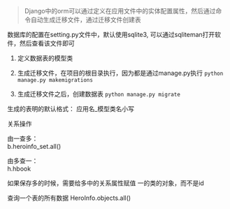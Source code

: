 > Django中的orm可以通过定义在应用文件中的实体配置属性，然后通过命令自动生成迁移文件，通过迁移文件创建表

数据库的配置在setting.py文件中，默认使用sqlite3, 可以通过sqliteman打开软件，然后查看该文件即可

1. 定义数据表的模型类 

2. 生成迁移文件，在项目的根目录执行，因为都是通过manage.py执行
`python manage.py makemigrations`

3. 生成迁移文件之后，创建数据表
`python manage.py migrate`

生成的表明的默认格式： 
    应用名_模型类名小写
    


关系操作  

由一查多：  
b.heroinfo_set.all()

由多查一：  
h.hbook

如果保存多的时候，需要给多中的关系属性赋值 一的类的对象，而不是id


查询一个表的所有数据
HeroInfo.objects.all()